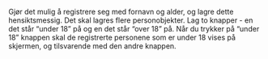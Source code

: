 Gjør det mulig å registrere seg med fornavn og alder, og lagre dette hensiktsmessig. 
Det skal lagres flere personobjekter.
Lag to knapper - en det står “under 18” på og en det står “over 18” på. 
Når du trykker på “under 18” knappen skal de registrerte personene som er under 18 vises på skjermen, og tilsvarende med den andre knappen.